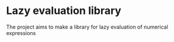 # Lazy evaluation library

The project aims to make a library for lazy evaluation of numerical expressions
